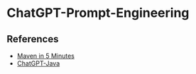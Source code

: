 # ChatGPT-Prompt-Engineering


## References
- [Maven in 5 Minutes](https://maven.apache.org/guides/getting-started/maven-in-five-minutes.html)
- [ChatGPT-Java](https://github.com/AcaiSoftware/chatgpt-java)